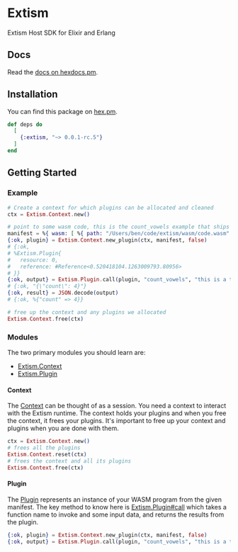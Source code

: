 # Extism

Extism Host SDK for Elixir and Erlang

## Docs

Read the [docs on hexdocs.pm](https://hexdocs.pm/extism/).

## Installation

You can find this package on [hex.pm](https://hex.pm/packages/extism).

```elixir
def deps do
  [
    {:extism, "~> 0.0.1-rc.5"}
  ]
end
```

## Getting Started

### Example

```elixir
# Create a context for which plugins can be allocated and cleaned
ctx = Extism.Context.new()

# point to some wasm code, this is the count_vowels example that ships with extism
manifest = %{ wasm: [ %{ path: "/Users/ben/code/extism/wasm/code.wasm" } ]}
{:ok, plugin} = Extism.Context.new_plugin(ctx, manifest, false)
# {:ok,
# %Extism.Plugin{
#   resource: 0,
#   reference: #Reference<0.520418104.1263009793.80956>
# }}
{:ok, output} = Extism.Plugin.call(plugin, "count_vowels", "this is a test")
# {:ok, "{\"count\": 4}"}
{:ok, result} = JSON.decode(output)
# {:ok, %{"count" => 4}}

# free up the context and any plugins we allocated
Extism.Context.free(ctx)
```

### Modules

The two primary modules you should learn are:

* [Extism.Context](Extism.Context.html)
* [Extism.Plugin](Extism.Plugin.html)

#### Context

The [Context](Extism.Context.html) can be thought of as a session. You need a context to interact with the Extism runtime. The context holds your plugins and when you free the context, it frees your plugins. It's important to free up your context and plugins when you are done with them.

```elixir
ctx = Extism.Context.new()
# frees all the plugins 
Extism.Context.reset(ctx)
# frees the context and all its plugins
Extism.Context.free(ctx)
```

#### Plugin

The [Plugin](Extism.Plugin.html) represents an instance of your WASM program from the given manifest.
The key method to know here is [Extism.Plugin#call](Extism.Plugin.html#call/3) which takes a function name to invoke and some input data, and returns the results from the plugin.

```elixir
{:ok, plugin} = Extism.Context.new_plugin(ctx, manifest, false)
{:ok, output} = Extism.Plugin.call(plugin, "count_vowels", "this is a test")
```